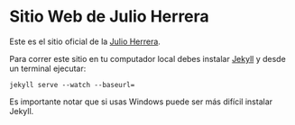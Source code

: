 Sitio Web de Julio Herrera
==================================

Este es el sitio oficial de la [Julio Herrera](http://www.julioherrera.info/).

Para correr este sitio en tu computador local debes instalar [Jekyll](http://jekyllrb.com/) y desde un terminal ejecutar:

`jekyll serve --watch --baseurl=`

Es importante notar que si usas Windows puede ser más difícil instalar Jekyll.
